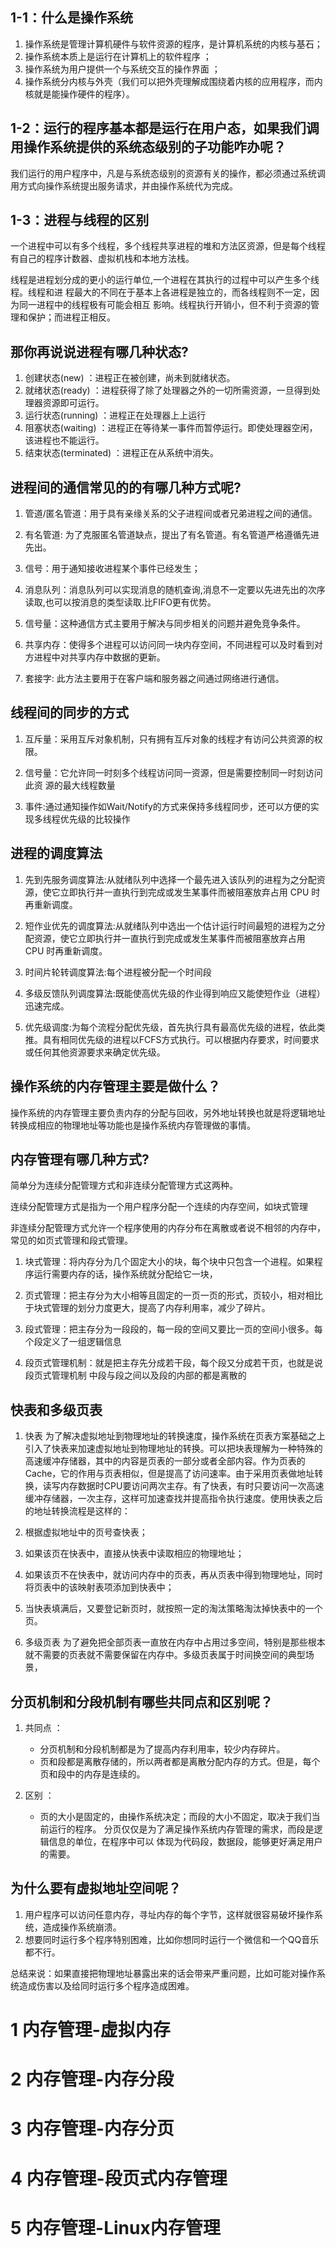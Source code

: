 <!--
 * @Author: 孙浩然
 * @Date: 2020-07-29 08:00:58
 * @LastEditors: 孙浩然
 * @LastEditTime: 2020-07-29 15:03:16
 * @FilePath: \docs\4.interview\6.1-操作系统.md
 * @博客地址: 个人博客，如果各位客官觉得不错，请点个赞，谢谢。[地址](https://codefool0307.github.io/Java-Point/#/)，如对源码有异议请在我的博客中提问
--> 

## 1-1：什么是操作系统

1. 操作系统是管理计算机硬件与软件资源的程序，是计算机系统的内核与基⽯；
2. 操作系统本质上是运⾏在计算机上的软件程序 ；
3. 操作系统为⽤户提供⼀个与系统交互的操作界⾯ ；
4. 操作系统分内核与外壳（我们可以把外壳理解成围绕着内核的应⽤程序，⽽内核就是能操作硬件的程序）。

## 1-2：运⾏的程序基本都是运⾏在⽤户态，如果我们调⽤操作系统提供的系统态级别的⼦功能咋办呢？

我们运⾏的⽤户程序中，凡是与系统态级别的资源有关的操作，都必须通过系统调⽤⽅式向操作系统提出服务请求，并由操作系统代为完成。

## 1-3：进程与线程的区别

⼀个进程中可以有多个线程，多个线程共享进程的堆和⽅法区资源，但是每个线程有⾃⼰的程序计数器、虚拟机栈和本地⽅法栈。

线程是进程划分成的更⼩的运⾏单位,⼀个进程在其执⾏的过程中可以产⽣多个线程。线程和进
程最⼤的不同在于基本上各进程是独⽴的，⽽各线程则不⼀定，因为同⼀进程中的线程极有可能会相互
影响。线程执⾏开销⼩，但不利于资源的管理和保护；⽽进程正相反。

## 那你再说说进程有哪⼏种状态?

1. 创建状态(new) ：进程正在被创建，尚未到就绪状态。
2. 就绪状态(ready) ：进程获得了除了处理器之外的⼀切所需资源，⼀旦得到处理器资源即可运⾏。
3. 运⾏状态(running) ：进程正在处理器上上运⾏
4. 阻塞状态(waiting) ：进程正在等待某⼀事件⽽暂停运⾏。即使处理器空闲，该进程也不能运⾏。
5. 结束状态(terminated) ：进程正在从系统中消失。

## 进程间的通信常⻅的的有哪⼏种⽅式呢?

1. 管道/匿名管道：⽤于具有亲缘关系的⽗⼦进程间或者兄弟进程之间的通信。

2. 有名管道: 为了克服匿名管道缺点，提出了有名管道。有名管道严格遵循先进先出。

3. 信号：⽤于通知接收进程某个事件已经发⽣；

4. 消息队列：消息队列可以实现消息的随机查询,消息不⼀定要以先进先出的次序读取,也可以按消息的类型读取.⽐FIFO更有优势。

5. 信号量：这种通信⽅式主要⽤于解决与同步相关的问题并避免竞争条件。

6. 共享内存：使得多个进程可以访问同⼀块内存空间，不同进程可以及时看到对
⽅进程中对共享内存中数据的更新。

7. 套接字: 此⽅法主要⽤于在客户端和服务器之间通过⽹络进⾏通信。

## 线程间的同步的⽅式

1. 互斥量：采⽤互斥对象机制，只有拥有互斥对象的线程才有访问公共资源的权限。

2. 信号量：它允许同⼀时刻多个线程访问同⼀资源，但是需要控制同⼀时刻访问此资
源的最⼤线程数量
3. 事件:通过通知操作如Wait/Notify的⽅式来保持多线程同步，还可以⽅便的实现多线程优先级的⽐较操作

## 进程的调度算法

1. 先到先服务调度算法:从就绪队列中选择⼀个最先进⼊该队列的进程为之分配资源，使它⽴即执⾏并⼀直执⾏到完成或发⽣某事件⽽被阻塞放弃占⽤ CPU 时再重新调度。

2. 短作业优先的调度算法:从就绪队列中选出⼀个估计运⾏时间最短的进程为之分配资源，使它⽴即执⾏并⼀直执⾏到完成或发⽣某事件⽽被阻塞放弃占⽤ CPU 时再重新调度。

3. 时间⽚轮转调度算法:每个进程被分配⼀个时间段

4. 多级反馈队列调度算法:既能使⾼优先级的作业得到响应⼜能使短作业（进程）迅速完成。

5. 优先级调度:为每个流程分配优先级，⾸先执⾏具有最⾼优先级的进程，依此类推。具有相同优先级的进程以FCFS⽅式执⾏。可以根据内存要求，时间要求或任何其他资源要求来确定优先级。

## 操作系统的内存管理主要是做什么？

操作系统的内存管理主要负责内存的分配与回收，另外地址转换也就是将逻辑地址转换成相应的物理地址等功能也是操作系统内存管理做的事情。


## 内存管理有哪⼏种⽅式?

简单分为连续分配管理⽅式和⾮连续分配管理⽅式这两种。

连续分配管理⽅式是指为⼀个⽤户程序分配⼀个连续的内存空间，如块式管理

⾮连续分配管理⽅式允许⼀个程序使⽤的内存分布在离散或者说不相邻的内存中，常⻅的如⻚式管理和段式管理。

1. 块式管理：将内存分为⼏个固定⼤⼩的块，每个块中只包含⼀个进程。如果程序运⾏需要内存的话，操作系统就分配给它⼀块，
   
2. ⻚式管理：把主存分为⼤⼩相等且固定的⼀⻚⼀⻚的形式，⻚较⼩，相对相⽐于块式管理的划分⼒度更⼤，提⾼了内存利⽤率，减少了碎⽚。

3. 段式管理：把主存分为⼀段段的，每⼀段的空间⼜要⽐⼀⻚的空间⼩很多。每个段定义了⼀组逻辑信息

4. 段⻚式管理机制：就是把主存先分成若⼲段，每个段⼜分成若⼲⻚，也就是说段⻚式管理机制 中段与段之间以及段的内部的都是离散的

##  快表和多级⻚表

1. 快表
为了解决虚拟地址到物理地址的转换速度，操作系统在⻚表⽅案基础之上引⼊了快表来加速虚拟地址到物理地址的转换。可以把块表理解为⼀种特殊的⾼速缓冲存储器，其中的内容是⻚表的⼀部分或者全部内容。作为⻚表的Cache，它的作⽤与⻚表相似，但是提⾼了访问速率。由于采⽤⻚表做地址转换，读写内存数据时CPU要访问两次主存。有了快表，有时只要访问⼀次⾼速缓冲存储器，⼀次主存，这样可加速查找并提⾼指令执⾏速度。使⽤快表之后的地址转换流程是这样的：
  1. 根据虚拟地址中的⻚号查快表；
  2. 如果该⻚在快表中，直接从快表中读取相应的物理地址；
  3. 如果该⻚不在快表中，就访问内存中的⻚表，再从⻚表中得到物理地址，同时将⻚表中的该映射表项添加到快表中；
  4. 当快表填满后，⼜要登记新⻚时，就按照⼀定的淘汰策略淘汰掉快表中的⼀个⻚。

2. 多级⻚表
为了避免把全部⻚表⼀直放在内存中占⽤过多空间，特别是那些根本就不需要的⻚表就不需要保留在内存中。多级⻚表属于时间换空间的典型场景，

## 分⻚机制和分段机制有哪些共同点和区别呢？

1. 共同点 ：
   * 分⻚机制和分段机制都是为了提⾼内存利⽤率，较少内存碎⽚。
   * ⻚和段都是离散存储的，所以两者都是离散分配内存的⽅式。但是，每个⻚和段中的内存是连续的。

2. 区别 ：
   * ⻚的⼤⼩是固定的，由操作系统决定；⽽段的⼤⼩不固定，取决于我们当前运⾏的程序。
分⻚仅仅是为了满⾜操作系统内存管理的需求，⽽段是逻辑信息的单位，在程序中可以
体现为代码段，数据段，能够更好满⾜⽤户的需要。


## 为什么要有虚拟地址空间呢？

1. ⽤户程序可以访问任意内存，寻址内存的每个字节，这样就很容易破坏操作系统，造成操作系统崩溃。
2. 想要同时运⾏多个程序特别困难，⽐如你想同时运⾏⼀个微信和⼀个QQ⾳乐都不⾏。

总结来说：如果直接把物理地址暴露出来的话会带来严重问题，⽐如可能对操作系统造成伤害以及给同时运⾏多个程序造成困难。

# 1 内存管理-虚拟内存

# 2 内存管理-内存分段

# 3 内存管理-内存分页

# 4 内存管理-段页式内存管理

# 5 内存管理-Linux内存管理

